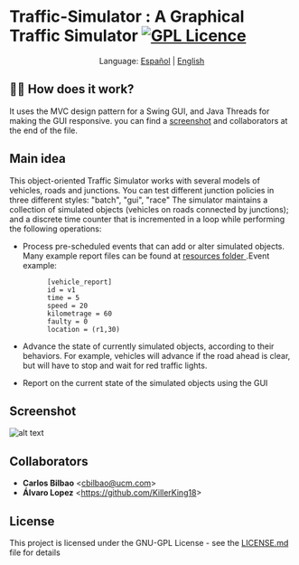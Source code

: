 # Traffic-Simulator : A Graphical Traffic Simulator  [![GPL Licence](https://badges.frapsoft.com/os/gpl/gpl.png?v=103)](https://opensource.org/licenses/GPL-3.0/)

 <p align="center">
  <span>Language:</span> 
  <a href="https://github.com/KillerKing18/Traffic-Simulator/blob/master/LEEME.md">Español</a> |
  <a href="https://github.com/KillerKing18/Traffic-Simulator">English</a> 
</p>

## 👨‍🔧 How does it work? 

It uses the MVC design pattern for a Swing GUI, and Java Threads for making the GUI responsive. you can find a <a href = "https://github.com/Zildj1an/Traffic-Simulator#screenshot">screenshot</a> and collaborators at the end of the file.

## Main idea 
This object-oriented Traffic Simulator works with several models of vehicles, roads and junctions. You can test different junction policies in three different styles: "batch", "gui", "race" 
The simulator maintains a collection of simulated objects (vehicles on roads connected by
junctions); and a discrete time counter that is incremented in a loop while performing the
following operations:

  - Process pre-scheduled events that can add or alter simulated objects. Many example report files can be found at 
<a href="https://github.com/Zildj1an/Traffic-Simulator/tree/master/resources">resources folder </a>.Event example: 

              [vehicle_report]
              id = v1
              time = 5
              speed = 20
              kilometrage = 60
              faulty = 0
              location = (r1,30)

  - Advance the state of currently simulated objects, according to their behaviors. For
example, vehicles will advance if the road ahead is clear, but will have to stop and
wait for red traffic lights.

  -  Report on the current state of the simulated objects using the GUI

## Screenshot

![alt text](https://github.com/Zildj1an/Traffic-Simulator/blob/master/GUI.png)

## Collaborators
* **Carlos Bilbao** &lt;cbilbao@ucm.com&gt;
* **Álvaro Lopez** &lt;https://github.com/KillerKing18&gt;

## License
This project is licensed under the GNU-GPL License - see the <a href="https://github.com/Zildj1an/Graphic-Traffic-Simulator/blob/master/LICENSE">LICENSE.md</a> file for details
